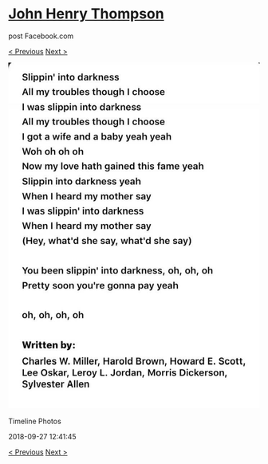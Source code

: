 # [John Henry Thompson](../README.md)
post Facebook.com

[< Previous](2018-09-27-3.md) [Next >](2018-09-27-5.md)

[![](../media/2018-09-27/Timeline-Photos.jpg)](../README.md)

Timeline Photos

2018-09-27 12:41:45

[< Previous](2018-09-27-3.md) [Next >](2018-09-27-5.md)